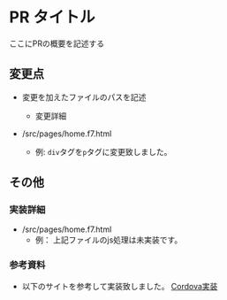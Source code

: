# PR タイトル
ここにPRの概要を記述する

## 変更点
- 変更を加えたファイルのパスを記述
  - 変更詳細

- /src/pages/home.f7.html
  - 例: `div`タグを`p`タグに変更致しました。

## その他
### 実装詳細
- /src/pages/home.f7.html
  - 例： 上記ファイルのjs処理は未実装です。

### 参考資料
- 以下のサイトを参考して実装致しました。
[Cordova実装](hogehoge/.com)